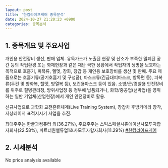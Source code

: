 ```yaml
---
layout: post
title: '한컴라이프케어 종목분석'
date: 2024-10-27 21:20:23 +0900
categories: 종목분석
---
```


## 1. 종목개요 및 주요사업

개인용 안전장비 생산, 판매 업체. 유독가스가 노출된 현장 및 산소가 부족한 밀폐된 공간 등의 작업환경 또는 화재현장과 같은 재난 극한 상황에서 작업자의 생명을 보호하는 목적으로 호흡기, 피복류, 헬멧, 장화, 장갑 등 개인용 보호장비를 생산 및 판매. 주요 제품으로는 호흡기류(공기호흡기 및 구성품), 마스크류(긴급대피마스크, 방독면 등), 피복류(두건 및 방화복, 헬멧, 방열복 등), 보건용마스크 등이 있음. 소방/군/경찰용 안전장비를 위주로 질병관리청, 방위사업청 등 정부에 납품되거나, 화학/중공업(선박업)을 영위하는 일반 기업체(산업현장)에서 개인 안전장비로 활용.   

신규사업으로 과학화 교전훈련체계(Live Training System), 장갑차 후방카메라 장착,지상레이저 표적지시기 사업을 추진.

최대주주는 한글과컴퓨터 외(36.27%), 주요주주는 스틱스페셜시츄에이션사모투자합자회사(22.58%), 파트너원밸류업1호사모투자합자회사(11.29%)
[#한컴라이프케어](#)

## 2. 시세분석

No price analysis available
